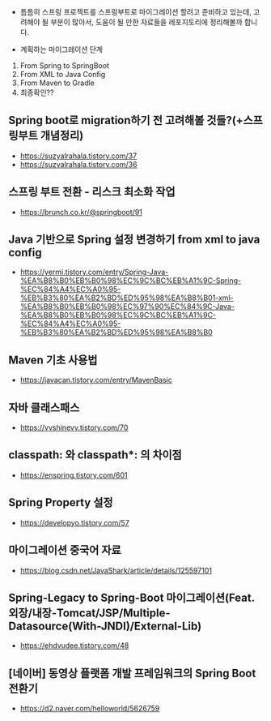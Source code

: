 - 틈틈히 스프링 프로젝트를 스프링부트로 마이그레이션 할려고 준비하고 있는데, 고려해야 될 부분이 많아서, 도움이 될 만한 자료들을 레포지토리에 정리해볼까 합니다.

- 계획하는 마이그레이션 단계
1. From Spring to SpringBoot
2. From XML to Java Config
3. From Maven to Gradle
4. 최종확인??

## Spring boot로 migration하기 전 고려해볼 것들?(+스프링부트 개념정리)
- https://suzyalrahala.tistory.com/37
- https://suzyalrahala.tistory.com/36

## 스프링 부트 전환 - 리스크 최소화 작업 
- https://brunch.co.kr/@springboot/91

## Java 기반으로 Spring 설정 변경하기 from xml to java config
- https://yermi.tistory.com/entry/Spring-Java-%EA%B8%B0%EB%B0%98%EC%9C%BC%EB%A1%9C-Spring-%EC%84%A4%EC%A0%95-%EB%B3%80%EA%B2%BD%ED%95%98%EA%B8%B01-xml-%EA%B8%B0%EB%B0%98%EC%97%90%EC%84%9C-Java-%EA%B8%B0%EB%B0%98%EC%9C%BC%EB%A1%9C-%EC%84%A4%EC%A0%95-%EB%B3%80%EA%B2%BD%ED%95%98%EA%B8%B0

## Maven 기초 사용법
- https://javacan.tistory.com/entry/MavenBasic

## 자바 클래스패스
- https://vvshinevv.tistory.com/70

## classpath: 와 classpath*: 의 차이점
- https://enspring.tistory.com/601

## Spring Property 설정
- https://developyo.tistory.com/57

## 마이그레이션 중국어 자료
- https://blog.csdn.net/JavaShark/article/details/125597101

## Spring-Legacy to Spring-Boot 마이그레이션(Feat. 외장/내장-Tomcat/JSP/Multiple-Datasource(With-JNDI)/External-Lib)
- https://ehdvudee.tistory.com/48

## [네이버] 동영상 플랫폼 개발 프레임워크의 Spring Boot 전환기
- https://d2.naver.com/helloworld/5626759
